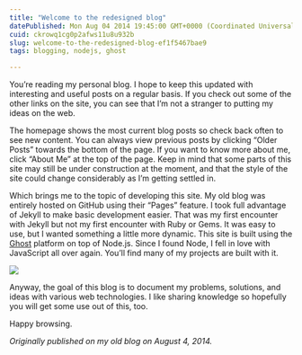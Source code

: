 ```yaml
---
title: "Welcome to the redesigned blog"
datePublished: Mon Aug 04 2014 19:45:00 GMT+0000 (Coordinated Universal Time)
cuid: ckrowq1cg0p2afws11u8u932b
slug: welcome-to-the-redesigned-blog-ef1f5467bae9
tags: blogging, nodejs, ghost

---
```



You’re reading my personal blog. I hope to keep this updated with interesting and useful posts on a regular basis. If you check out some of the other links on the site, you can see that I’m not a stranger to putting my ideas on the web.

The homepage shows the most current blog posts so check back often to see new content. You can always view previous posts by clicking “Older Posts” towards the bottom of the page. If you want to know more about me, click “About Me” at the top of the page. Keep in mind that some parts of this site may still be under construction at the moment, and that the style of the site could change considerably as I’m getting settled in.

Which brings me to the topic of developing this site. My old blog was entirely hosted on GitHub using their “Pages” feature. I took full advantage of Jekyll to make basic development easier. That was my first encounter with Jekyll but not my first encounter with Ruby or Gems. It was easy to use, but I wanted something a little more dynamic. This site is built using the [Ghost](https://github.com/TryGhost/Ghost) platform on top of Node.js. Since I found Node, I fell in love with JavaScript all over again. You’ll find many of my projects are built with it.

![](https://cdn.hashnode.com/res/hashnode/image/upload/v1627409848166/ovU6ekT_9.png)

Anyway, the goal of this blog is to document my problems, solutions, and ideas with various web technologies. I like sharing knowledge so hopefully you will get some use out of this, too.

Happy browsing.

*Originally published on my old blog on August 4, 2014.*